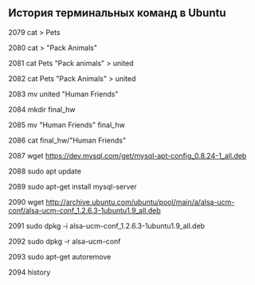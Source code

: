 ## История терминальных команд в Ubuntu

2079  cat > Pets

2080  cat > "Pack Animals"

2081  cat Pets "Pack animals" > united

2082  cat Pets "Pack Animals" > united

2083  mv united "Human Friends"

2084  mkdir final_hw

2085  mv "Human Friends" final_hw

2086  cat final_hw/"Human Friends"

2087  wget https://dev.mysql.com/get/mysql-apt-config_0.8.24-1_all.deb

2088  sudo apt update

2089  sudo apt-get install mysql-server

2090  wget http://archive.ubuntu.com/ubuntu/pool/main/a/alsa-ucm-conf/alsa-ucm-conf_1.2.6.3-1ubuntu1.9_all.deb

2091  sudo dpkg -i alsa-ucm-conf_1.2.6.3-1ubuntu1.9_all.deb

2092  sudo dpkg -r alsa-ucm-conf

2093  sudo apt-get autoremove

2094  history

